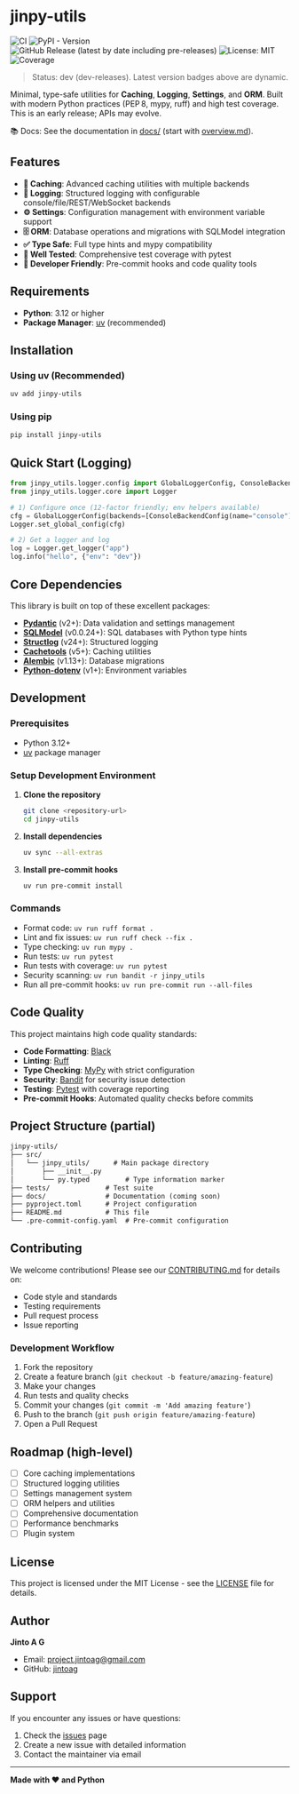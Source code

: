 # jinpy-utils

![CI](https://github.com/jinto-ag/jinpy-utils/actions/workflows/ci.yml/badge.svg)
![PyPI - Version](https://img.shields.io/pypi/v/jinpy-utils?label=pypi)
![GitHub Release (latest by date including pre-releases)](https://img.shields.io/github/v/release/jinto-ag/jinpy-utils?include_prereleases&display_name=tag&label=github)
![License: MIT](https://img.shields.io/badge/License-MIT-yellow.svg)
![Coverage](https://img.shields.io/badge/coverage-99%25-brightgreen)

> Status: dev (dev-releases). Latest version badges above are dynamic.

Minimal, type-safe utilities for **Caching**, **Logging**, **Settings**, and **ORM**. Built with modern Python practices (PEP 8, mypy, ruff) and high test coverage. This is an early release; APIs may evolve.

📚 Docs: See the documentation in [docs/](https://github.com/jinto-ag/jinpy-utils/tree/main/docs) (start with [overview.md](docs/overview.md)).

## Features

- **🚀 Caching**: Advanced caching utilities with multiple backends
- **📝 Logging**: Structured logging with configurable console/file/REST/WebSocket backends
- **⚙️ Settings**: Configuration management with environment variable support
- **🗄️ ORM**: Database operations and migrations with SQLModel integration
- **✅ Type Safe**: Full type hints and mypy compatibility
- **🧪 Well Tested**: Comprehensive test coverage with pytest
- **🔧 Developer Friendly**: Pre-commit hooks and code quality tools

## Requirements

- **Python**: 3.12 or higher
- **Package Manager**: [uv](https://github.com/astral-sh/uv) (recommended)

## Installation

### Using uv (Recommended)

```bash
uv add jinpy-utils
```

### Using pip

```bash
pip install jinpy-utils
```

## Quick Start (Logging)

```python
from jinpy_utils.logger.config import GlobalLoggerConfig, ConsoleBackendConfig
from jinpy_utils.logger.core import Logger

# 1) Configure once (12-factor friendly; env helpers available)
cfg = GlobalLoggerConfig(backends=[ConsoleBackendConfig(name="console")])
Logger.set_global_config(cfg)

# 2) Get a logger and log
log = Logger.get_logger("app")
log.info("hello", {"env": "dev"})
```

## Core Dependencies

This library is built on top of these excellent packages:

- **[Pydantic](https://docs.pydantic.dev/latest/)** (v2+): Data validation and settings management
- **[SQLModel](https://sqlmodel.tiangolo.com/)** (v0.0.24+): SQL databases with Python type hints
- **[Structlog](https://www.structlog.org/)** (v24+): Structured logging
- **[Cachetools](https://cachetools.readthedocs.io/)** (v5+): Caching utilities
- **[Alembic](https://alembic.sqlalchemy.org/)** (v1.13+): Database migrations
- **[Python-dotenv](https://saurabh-kumar.com/python-dotenv/)** (v1+): Environment variables

## Development

### Prerequisites

- Python 3.12+
- [uv](https://github.com/astral-sh/uv) package manager

### Setup Development Environment

1. **Clone the repository**

   ```bash
   git clone <repository-url>
   cd jinpy-utils
   ```

2. **Install dependencies**

   ```bash
   uv sync --all-extras
   ```

3. **Install pre-commit hooks**

   ```bash
   uv run pre-commit install
   ```

### Commands

- Format code: `uv run ruff format .`
- Lint and fix issues: `uv run ruff check --fix .`
- Type checking: `uv run mypy .`
- Run tests: `uv run pytest`
- Run tests with coverage: `uv run pytest`
- Security scanning: `uv run bandit -r jinpy_utils`
- Run all pre-commit hooks: `uv run pre-commit run --all-files`

## Code Quality

This project maintains high code quality standards:

- **Code Formatting**: [Black](https://black.readthedocs.io/)
- **Linting**: [Ruff](https://docs.astral.sh/ruff/)
- **Type Checking**: [MyPy](https://mypy-lang.org/) with strict configuration
- **Security**: [Bandit](https://bandit.readthedocs.io/) for security issue detection
- **Testing**: [Pytest](https://docs.pytest.org/) with coverage reporting
- **Pre-commit Hooks**: Automated quality checks before commits

## Project Structure (partial)

```txt
jinpy-utils/
├── src/
│   └── jinpy_utils/      # Main package directory
│       ├── __init__.py
│       └── py.typed         # Type information marker
├── tests/              # Test suite
├── docs/               # Documentation (coming soon)
├── pyproject.toml      # Project configuration
├── README.md           # This file
└── .pre-commit-config.yaml  # Pre-commit configuration
```

## Contributing

We welcome contributions! Please see our [CONTRIBUTING.md](CONTRIBUTING.md) for details on:

- Code style and standards
- Testing requirements
- Pull request process
- Issue reporting

### Development Workflow

1. Fork the repository
2. Create a feature branch (`git checkout -b feature/amazing-feature`)
3. Make your changes
4. Run tests and quality checks
5. Commit your changes (`git commit -m 'Add amazing feature'`)
6. Push to the branch (`git push origin feature/amazing-feature`)
7. Open a Pull Request

## Roadmap (high-level)

- [ ] Core caching implementations
- [ ] Structured logging utilities
- [ ] Settings management system
- [ ] ORM helpers and utilities
- [ ] Comprehensive documentation
- [ ] Performance benchmarks
- [ ] Plugin system

## License

This project is licensed under the MIT License - see the [LICENSE](LICENSE) file for details.

## Author

**Jinto A G**

- Email: [project.jintoag@gmail.com](mailto:project.jintoag@gmail.com)
- GitHub: [jintoag](https://github.com/jinto-ag)

## Support

If you encounter any issues or have questions:

1. Check the [issues](https://github.com/jinto-ag/jinpy-utils/issues) page
2. Create a new issue with detailed information
3. Contact the maintainer via email

---

**Made with ❤️ and Python**
